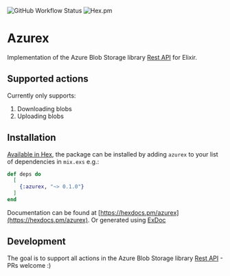 ![GitHub Workflow Status](https://img.shields.io/github/workflow/status/jakobht/azurex/Elixir%20CI) ![Hex.pm](https://img.shields.io/hexpm/v/azurex)
# Azurex

Implementation of the Azure Blob Storage library [Rest API](https://docs.microsoft.com/en-us/rest/api/storageservices/blob-service-rest-api) for Elixir.

## Supported actions
Currently only supports:
1. Downloading blobs
2. Uploading blobs

## Installation

[Available in Hex](https://hex.pm/docs/publish), the package can be installed
by adding `azurex` to your list of dependencies in `mix.exs` e.g.:

```elixir
def deps do
  [
    {:azurex, "~> 0.1.0"}
  ]
end
```

Documentation can be found at [https://hexdocs.pm/azurex](https://hexdocs.pm/azurex). Or generated using [ExDoc](https://github.com/elixir-lang/ex_doc)

## Development

The goal is to support all actions in the Azure Blob Storage library [Rest API](https://docs.microsoft.com/en-us/rest/api/storageservices/blob-service-rest-api) - PRs welcome :) 

